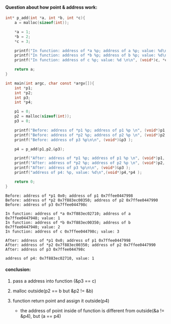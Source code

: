 #### Question about how point & address work:

```c
int* p_add(int *a, int *b, int *c){
	a = malloc(sizeof(int));

	*a = 1;
	*b = 2;
	*c = 3;

	printf("In function: address of *a %p; address of a %p; value: %d\n", (void*)a, (void*)&a,*a);
	printf("In function: address of *b %p; address of b %p; value: %d\n", (void*)b, (void*)&b,*b);
	printf("In function: address of c %p; value: %d \n\n", (void*)c, *c);		

	return a;
}

int main(int argc, char const *argv[]){
	int *p1;
	int *p2;
	int p3;
	int *p4;

	p1 = 0;
	p2 = malloc(sizeof(int));
	p3 = 0;

	printf("Before: address of *p1 %p; address of p1 %p \n", (void*)p1, (void*)&p1 );
	printf("Before: address of *p2 %p; address of p2 %p \n", (void*)p2, (void*)&p2 );
	printf("Before: address of p3 %p\n\n", (void*)&p3 );

	p4 = p_add(p1,p2,&p3);

	printf("After: address of *p1 %p; address of p1 %p \n", (void*)p1, (void*)&p1 );
	printf("After: address of *p2 %p; address of p2 %p \n", (void*)p2, (void*)&p2 );
	printf("After: address of p3 %p\n\n", (void*)&p3 );	
	printf("address of p4: %p, value: %d\n",(void*)p4,*p4 );

	return 0;
}
```



```
Before: address of *p1 0x0; address of p1 0x7ffee0447998
Before: address of *p2 0x7f883ec00350; address of p2 0x7ffee0447990
Before: address of p3 0x7ffee044798c

In function: address of *a 0x7f883ec02710; address of a 0x7ffee0447948; value: 1
In function: address of *b 0x7f883ec00350; address of b 0x7ffee0447940; value: 2
In function: address of c 0x7ffee044798c; value: 3

After: address of *p1 0x0; address of p1 0x7ffee0447998
After: address of *p2 0x7f883ec00350; address of p2 0x7ffee0447990
After: address of p3 0x7ffee044798c

address of p4: 0x7f883ec02710, value: 1
```





#### conclusion:

1. pass a address into function (&p3 == c) 

2. malloc outside(p2 == b but &p2 != &b)

3. function return point and assign it outside(p4)

   - the address of point inside of function is different from outside(&a != &p4), but (a == p4)

   ​